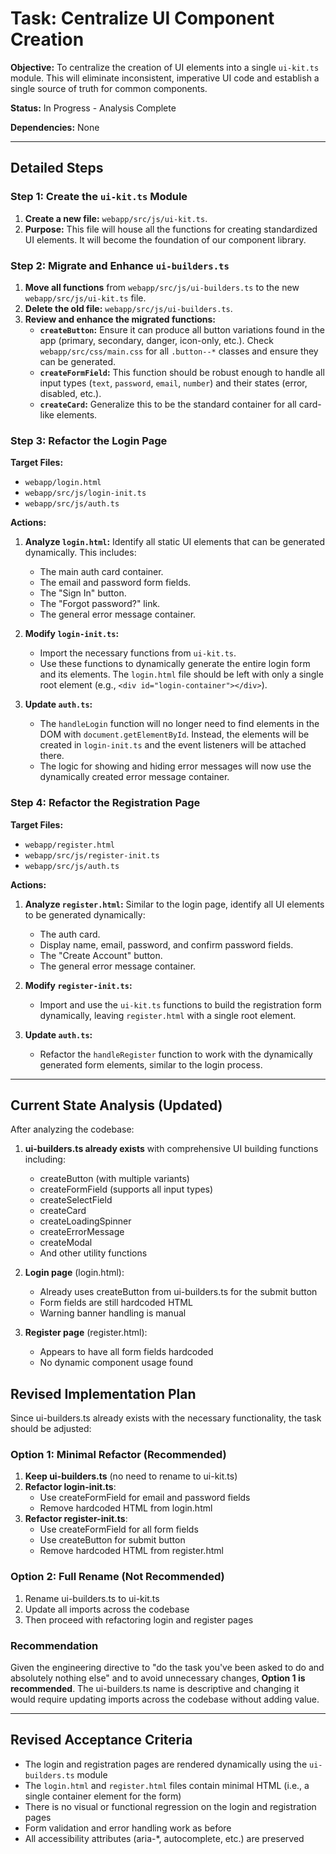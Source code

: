 # Task: Centralize UI Component Creation

**Objective:** To centralize the creation of UI elements into a single `ui-kit.ts` module. This will eliminate inconsistent, imperative UI code and establish a single source of truth for common components.

**Status:** In Progress - Analysis Complete

**Dependencies:** None

---

## Detailed Steps

### Step 1: Create the `ui-kit.ts` Module

1.  **Create a new file:** `webapp/src/js/ui-kit.ts`.
2.  **Purpose:** This file will house all the functions for creating standardized UI elements. It will become the foundation of our component library.

### Step 2: Migrate and Enhance `ui-builders.ts`

1.  **Move all functions** from `webapp/src/js/ui-builders.ts` to the new `webapp/src/js/ui-kit.ts` file.
2.  **Delete the old file:** `webapp/src/js/ui-builders.ts`.
3.  **Review and enhance the migrated functions:**
    *   **`createButton`:** Ensure it can produce all button variations found in the app (primary, secondary, danger, icon-only, etc.). Check `webapp/src/css/main.css` for all `.button--*` classes and ensure they can be generated.
    *   **`createFormField`:** This function should be robust enough to handle all input types (`text`, `password`, `email`, `number`) and their states (error, disabled, etc.).
    *   **`createCard`:** Generalize this to be the standard container for all card-like elements.

### Step 3: Refactor the Login Page

**Target Files:**
*   `webapp/login.html`
*   `webapp/src/js/login-init.ts`
*   `webapp/src/js/auth.ts`

**Actions:**

1.  **Analyze `login.html`:** Identify all static UI elements that can be generated dynamically. This includes:
    *   The main auth card container.
    *   The email and password form fields.
    *   The "Sign In" button.
    *   The "Forgot password?" link.
    *   The general error message container.

2.  **Modify `login-init.ts`:**
    *   Import the necessary functions from `ui-kit.ts`.
    *   Use these functions to dynamically generate the entire login form and its elements. The `login.html` file should be left with only a single root element (e.g., `<div id="login-container"></div>`).

3.  **Update `auth.ts`:**
    *   The `handleLogin` function will no longer need to find elements in the DOM with `document.getElementById`. Instead, the elements will be created in `login-init.ts` and the event listeners will be attached there.
    *   The logic for showing and hiding error messages will now use the dynamically created error message container.

### Step 4: Refactor the Registration Page

**Target Files:**
*   `webapp/register.html`
*   `webapp/src/js/register-init.ts`
*   `webapp/src/js/auth.ts`

**Actions:**

1.  **Analyze `register.html`:** Similar to the login page, identify all UI elements to be generated dynamically:
    *   The auth card.
    *   Display name, email, password, and confirm password fields.
    *   The "Create Account" button.
    *   The general error message container.

2.  **Modify `register-init.ts`:**
    *   Import and use the `ui-kit.ts` functions to build the registration form dynamically, leaving `register.html` with a single root element.

3.  **Update `auth.ts`:**
    *   Refactor the `handleRegister` function to work with the dynamically generated form elements, similar to the login process.

---

## Current State Analysis (Updated)

After analyzing the codebase:
1. **ui-builders.ts already exists** with comprehensive UI building functions including:
   - createButton (with multiple variants)
   - createFormField (supports all input types)
   - createSelectField
   - createCard
   - createLoadingSpinner
   - createErrorMessage
   - createModal
   - And other utility functions

2. **Login page** (login.html):
   - Already uses createButton from ui-builders.ts for the submit button
   - Form fields are still hardcoded HTML
   - Warning banner handling is manual

3. **Register page** (register.html):
   - Appears to have all form fields hardcoded
   - No dynamic component usage found

## Revised Implementation Plan

Since ui-builders.ts already exists with the necessary functionality, the task should be adjusted:

### Option 1: Minimal Refactor (Recommended)
1. **Keep ui-builders.ts** (no need to rename to ui-kit.ts)
2. **Refactor login-init.ts**:
   - Use createFormField for email and password fields
   - Remove hardcoded HTML from login.html
3. **Refactor register-init.ts**:
   - Use createFormField for all form fields
   - Use createButton for submit button
   - Remove hardcoded HTML from register.html

### Option 2: Full Rename (Not Recommended)
1. Rename ui-builders.ts to ui-kit.ts
2. Update all imports across the codebase
3. Then proceed with refactoring login and register pages

### Recommendation
Given the engineering directive to "do the task you've been asked to do and absolutely nothing else" and to avoid unnecessary changes, **Option 1 is recommended**. The ui-builders.ts name is descriptive and changing it would require updating imports across the codebase without adding value.

---

## Revised Acceptance Criteria

*   The login and registration pages are rendered dynamically using the `ui-builders.ts` module
*   The `login.html` and `register.html` files contain minimal HTML (i.e., a single container element for the form)
*   There is no visual or functional regression on the login and registration pages
*   Form validation and error handling work as before
*   All accessibility attributes (aria-*, autocomplete, etc.) are preserved